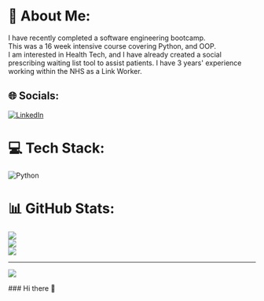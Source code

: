# 💫 About Me:
I have recently completed a software engineering bootcamp.<br>This was a 16 week intensive course covering Python, and OOP.<br>I am interested in Health Tech, and I have already created a social prescribing waiting list tool to assist patients.
I have 3 years' experience working within the NHS as a Link Worker.


## 🌐 Socials:
[![LinkedIn](https://img.shields.io/badge/LinkedIn-%230077B5.svg?logo=linkedin&logoColor=white)](https://linkedin.com/in/https://www.linkedin.com/in/joe-mccarthy-199a08159/) 

# 💻 Tech Stack:
![Python](https://img.shields.io/badge/python-3670A0?style=for-the-badge&logo=python&logoColor=ffdd54)
# 📊 GitHub Stats:
![](https://github-readme-stats.vercel.app/api?username=JoeMcCarthy22&theme=dark&hide_border=false&include_all_commits=false&count_private=false)<br/>
![](https://github-readme-streak-stats.herokuapp.com/?user=JoeMcCarthy22&theme=dark&hide_border=false)<br/>
![](https://github-readme-stats.vercel.app/api/top-langs/?username=JoeMcCarthy22&theme=dark&hide_border=false&include_all_commits=false&count_private=false&layout=compact)

---
[![](https://visitcount.itsvg.in/api?id=JoeMcCarthy22&icon=0&color=0)](https://visitcount.itsvg.in)

<!-- Proudly created with GPRM ( https://gprm.itsvg.in ) -->### Hi there 👋

<!--
**JoeMcCarthy22/JoeMcCarthy22** is a ✨ _special_ ✨ repository because its `README.md` (this file) appears on your GitHub profile.

Here are some ideas to get you started:

- 🔭 I’m currently working on ...
- 🌱 I’m currently learning ...
- 👯 I’m looking to collaborate on ...
- 🤔 I’m looking for help with ...
- 💬 Ask me about ...
- 📫 How to reach me: ...
- 😄 Pronouns: ...
- ⚡ Fun fact: ...
-->
